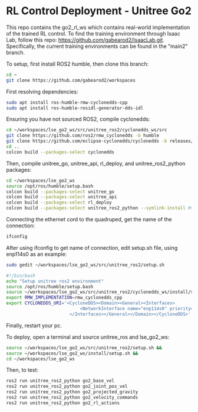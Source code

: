 # RL Control Deployment - Unitree Go2

This repo contains the go2_rl_ws which contains real-world implementation of the trained RL control. To find the training environment through Isaac Lab, follow this repo: https://github.com/gabearod2/IsaacLab.git. Specifically, the current training environments can be found in the "main2" branch.

To setup, first install ROS2 humble, then clone this branch:
```bash
cd ~
git clone https://github.com/gabearod2/workspaces
```

First resolving dependencies:
```bash
sudo apt install ros-humble-rmw-cyclonedds-cpp
sudo apt install ros-humble-rosidl-generator-dds-idl
```

Ensuring you have not sourced ROS2, compile cyclonedds:
```bash
cd ~/workspaces/lse_go2_ws/src/unitree_ros2/cyclonedds_ws/src
git clone https://github.com/ros2/rmw_cyclonedds -b humble
git clone https://github.com/eclipse-cyclonedds/cyclonedds -b releases/0.10.x
cd ..
colcon build --packages-select cyclonedds
```

Then, compile unitree_go, unitree_api, rl_deploy, and unitree_ros2_python packages:
```bash
cd ~/workspaces/lse_go2_ws
source /opt/ros/humble/setup.bash
colcon build --packages-select unitree_go
colcon build --packages-select unitree_api
colcon build --packages-select rl_deploy
colcon build --packages-select unitree_ros2_python --symlink-install #symlink install for ease of editing
```

Connecting the ethernet cord to the quadruped, get the name of the connection:
```bash
ifconfig
```

After using ifconfig to get name of connection, edit setup.sh file, using enp114s0 as an example:
```bash
sudo gedit ~/workspaces/lse_go2_ws/src/unitree_ros2/setup.sh
```
```bash
#!/bin/bash
echo "Setup unitree ros2 environment"
source /opt/ros/humble/setup.bash
source ~/workspaces/lse_go2_ws/src/unitree_ros2/cyclonedds_ws/install/setup.bash
export RMW_IMPLEMENTATION=rmw_cyclonedds_cpp
export CYCLONEDDS_URI='<CycloneDDS><Domain><General><Interfaces>
                            <NetworkInterface name="enp114s0" priority="default" multicast="default" />
                        </Interfaces></General></Domain></CycloneDDS>'
```

Finally, restart your pc.

To deploy, open a terminal and source unitree_ros and lse_go2_ws:
```bash
source ~/workspaces/lse_go2_ws/src/unitree_ros2/setup.sh &&
source ~/workspaces/lse_go2_ws/install/setup.sh &&
cd ~/workspaces/lse_go2_ws
```

Then, to test:
```bash
ros2 run unitree_ros2_python go2_base_vel
ros2 run unitree_ros2_python go2_joint_pos_vel
ros2 run unitree_ros2_python go2_projected_gravity
ros2 run unitree_ros2_python go2_velocity_commands
ros2 run unitree_ros2_python go2_rl_actions
```
